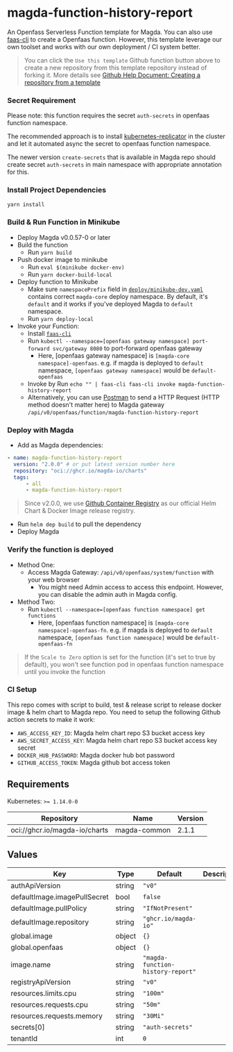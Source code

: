 # magda-function-history-report

An Openfass Serverless Function template for Magda. You can also use [faas-cli](https://github.com/openfaas/faas-cli) to create a Openfaas function. However, this template leverage our own toolset and works with our own deployment / CI system better.

> You can click the `Use this template` Github function button above to create a new repository from this template repository instead of forking it. More details see [Github Help Document: Creating a repository from a template](https://help.github.com/en/github/creating-cloning-and-archiving-repositories/creating-a-repository-from-a-template)

### Secret Requirement

Please note: this function requires the secret `auth-secrets` in openfaas function namespace.

The recommended approach is to install [kubernetes-replicator](https://github.com/mittwald/kubernetes-replicator) in the cluster and let it automated async the secret to openfaas function namespace.

The newer version `create-secrets` that is available in Magda repo should create secret `auth-secrets` in main namespace with appropriate annotation for this.

### Install Project Dependencies

```bash
yarn install
```

### Build & Run Function in Minikube

-   Deploy Magda v0.0.57-0 or later
-   Build the function
    -   Run `yarn build`
-   Push docker image to minikube
    -   Run `eval $(minikube docker-env)`
    -   Run `yarn docker-build-local`
-   Deploy function to Minikube
    -   Make sure `namespacePrefix` field in [`deploy/minikube-dev.yaml`](./deploy/minikube-dev.yaml) contains correct `magda-core` deploy namespace. By default, it's `default` and it works if you've deployed Magda to `default` namespace.
    -   Run `yarn deploy-local`
-   Invoke your Function:
    -   Install [`faas-cli`](https://github.com/openfaas/faas-cli)
    -   Run `kubectl --namespace=[openfaas gateway namespace] port-forward svc/gateway 8080` to port-forward openfaas gateway
        -   Here, [openfaas gateway namespace] is `[magda-core namespace]-openfaas`. e.g. if magda is deployed to `default` namespace, `[openfaas gateway namespace]` would be `default-openfaas`
    -   Invoke by Run `echo "" | faas-cli faas-cli invoke magda-function-history-report`
    -   Alternatively, you can use [Postman](https://www.postman.com/) to send a HTTP Request (HTTP method doesn't matter here) to Magda gateway `/api/v0/openfaas/function/magda-function-history-report`

### Deploy with Magda

-   Add as Magda dependencies:

```yaml
- name: magda-function-history-report
  version: "2.0.0" # or put latest version number here
  repository: "oci://ghcr.io/magda-io/charts"
  tags:
      - all
      - magda-function-history-report
```

> Since v2.0.0, we use [Github Container Registry](https://docs.github.com/en/packages/working-with-a-github-packages-registry/working-with-the-container-registry) as our official Helm Chart & Docker Image release registry.

-   Run `helm dep build` to pull the dependency
-   Deploy Magda

### Verify the function is deployed

-   Method One:
    -   Access Magda Gateway: `/api/v0/openfaas/system/function` with your web browser
        -   You might need Admin access to access this endpoint. However, you can disable the admin auth in Magda config.
-   Method Two:
    -   Run `kubectl --namespace=[openfaas function namespace] get functions`
        -   Here, [openfaas function namespace] is `[magda-core namespace]-openfaas-fn`. e.g. if magda is deployed to `default` namespace, `[openfaas function namespace]` would be `default-openfaas-fn`

> If the `Scale to Zero` option is set for the function (it's set to true by default), you won't see function pod in openfaas function namespace until you invoke the function

### CI Setup

This repo comes with script to build, test & release script to release docker image & helm chart to Magda repo. You need to setup the following Github action secrets to make it work:

-   `AWS_ACCESS_KEY_ID`: Magda helm chart repo S3 bucket access key
-   `AWS_SECRET_ACCESS_KEY`: Magda helm chart repo S3 bucket access key secret
-   `DOCKER_HUB_PASSWORD`: Magda docker hub bot password
-   `GITHUB_ACCESS_TOKEN`: Magda github bot access token

## Requirements

Kubernetes: `>= 1.14.0-0`

| Repository                    | Name         | Version |
| ----------------------------- | ------------ | ------- |
| oci://ghcr.io/magda-io/charts | magda-common | 2.1.1   |

## Values

| Key                          | Type   | Default                           | Description |
| ---------------------------- | ------ | --------------------------------- | ----------- |
| authApiVersion               | string | `"v0"`                            |             |
| defaultImage.imagePullSecret | bool   | `false`                           |             |
| defaultImage.pullPolicy      | string | `"IfNotPresent"`                  |             |
| defaultImage.repository      | string | `"ghcr.io/magda-io"`              |             |
| global.image                 | object | `{}`                              |             |
| global.openfaas              | object | `{}`                              |             |
| image.name                   | string | `"magda-function-history-report"` |             |
| registryApiVersion           | string | `"v0"`                            |             |
| resources.limits.cpu         | string | `"100m"`                          |             |
| resources.requests.cpu       | string | `"50m"`                           |             |
| resources.requests.memory    | string | `"30Mi"`                          |             |
| secrets[0]                   | string | `"auth-secrets"`                  |             |
| tenantId                     | int    | `0`                               |             |
